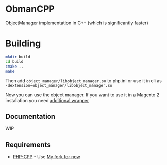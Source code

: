 # ObmanCPP
ObjectManager implementation in C++ (which is significantly faster)
# Building
```bash
mkdir build
cd build
cmake ..
make
```

Then add `object_manager/libobject_manager.so` to php.ini or use it in cli as `-dextension=object_manager/libobject_manager.so`

Now you can use the object manager. If you want to use it in a Magento 2 installation you need [additional wrapper](https://github.com/EgorDm/ObmanPHP)

## Documentation
WIP

## Requirements
* [PHP-CPP](http://www.php-cpp.com/) - Use [My fork for now](https://github.com/EgorDm/PHP-CPP)
